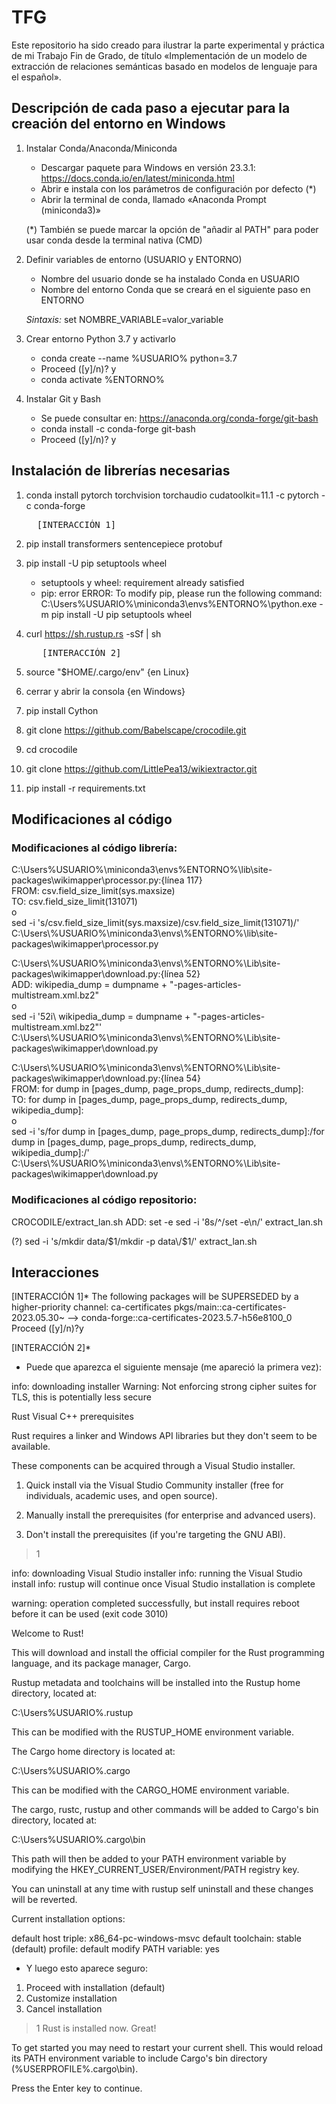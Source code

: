 # TFG
Este repositorio ha sido creado para ilustrar la parte experimental y práctica de mi Trabajo Fin de Grado, de título «Implementación de un modelo de extracción de relaciones semánticas basado en modelos de lenguaje para el español».


## Descripción de cada paso a ejecutar para la creación del entorno en Windows

1) Instalar Conda/Anaconda/Miniconda
	+ Descargar paquete para Windows en versión 23.3.1: https://docs.conda.io/en/latest/miniconda.html
	+ Abrir e instala con los parámetros de configuración por defecto (*)
	+ Abrir la terminal de conda, llamado «Anaconda Prompt (miniconda3)»

	(*) También se puede marcar la opción de "añadir al PATH" para poder usar conda desde la terminal nativa (CMD)
2) Definir variables de entorno (USUARIO y ENTORNO)
   	+ Nombre del usuario donde se ha instalado Conda en USUARIO
   	+ Nombre del entorno Conda que se creará en el siguiente paso en ENTORNO
   	
   	*Sintaxis:* set NOMBRE_VARIABLE=valor_variable
4) Crear entorno Python 3.7 y activarlo
	+ conda create --name %USUARIO% python=3.7
	+ Proceed ([y]/n)? y
	+ conda activate %ENTORNO%
5) Instalar Git y Bash
	+ Se puede consultar en: https://anaconda.org/conda-forge/git-bash
	+ conda install -c conda-forge git-bash
	+ Proceed ([y]/n)? y


## Instalación de librerías necesarias

1) conda install pytorch torchvision torchaudio cudatoolkit=11.1 -c pytorch -c conda-forge
   <pre>
	 [INTERACCIÓN 1]  
   </pre>

3) pip install transformers sentencepiece protobuf

4) pip install -U pip setuptools wheel
	+ setuptools y wheel: requirement already satisfied
	+ pip: error
	  ERROR: To modify pip, please run the following command:
	  C:\Users\%USUARIO%\miniconda3\envs\%ENTORNO%\python.exe -m pip install -U pip setuptools wheel

5) curl https://sh.rustup.rs -sSf | sh
   <pre>
	  [INTERACCIÓN 2] 
   </pre>

6) source "$HOME/.cargo/env" {en Linux}
5) cerrar y abrir la consola {en Windows}

6) pip install Cython

7) git clone https://github.com/Babelscape/crocodile.git

8) cd crocodile

9) git clone https://github.com/LittlePea13/wikiextractor.git
   
10) pip install -r requirements.txt


## Modificaciones al código

### Modificaciones al código librería:
C:\Users\%USUARIO%\miniconda3\envs\%ENTORNO%\lib\site-packages\wikimapper\processor.py:{línea 117}\
FROM: csv.field_size_limit(sys.maxsize)\
TO:   csv.field_size_limit(131071)\
o\
sed -i 's/csv.field_size_limit(sys.maxsize)/csv.field_size_limit(131071)/' C:\Users\\%USUARIO%\miniconda3\envs\\%ENTORNO%\lib\site-packages\wikimapper\processor.py

C:\Users\\%USUARIO%\miniconda3\envs\\%ENTORNO%\Lib\site-packages\wikimapper\download.py:{línea 52}\
ADD:     wikipedia_dump = dumpname + "-pages-articles-multistream.xml.bz2"\
o\
sed -i '52i\    wikipedia_dump = dumpname + "-pages-articles-multistream.xml.bz2"' C:\Users\\%USUARIO%\miniconda3\envs\\%ENTORNO%\Lib\site-packages\wikimapper\download.py

C:\Users\\%USUARIO%\miniconda3\envs\\%ENTORNO%\Lib\site-packages\wikimapper\download.py:{línea 54}\
FROM:    for dump in [pages_dump, page_props_dump, redirects_dump]:\
  TO:    for dump in [pages_dump, page_props_dump, redirects_dump, wikipedia_dump]:\
o\
sed -i 's/for dump in \[pages_dump, page_props_dump, redirects_dump\]:/for dump in \[pages_dump, page_props_dump, redirects_dump, wikipedia_dump\]:/' C:\Users\\%USUARIO%\miniconda3\envs\\%ENTORNO%\Lib\site-packages\wikimapper\download.py

### Modificaciones al código repositorio:

CROCODILE/extract_lan.sh
ADD:	set -e
sed -i '8s/^/set -e\n/' extract_lan.sh

(?)
sed -i 's/mkdir data\/$1/mkdir -p data\/$1/' extract_lan.sh

## Interacciones

[INTERACCIÓN 1]*
The following packages will be SUPERSEDED by a higher-priority channel:
  ca-certificates    pkgs/main::ca-certificates-2023.05.30~ --> conda-forge::ca-certificates-2023.5.7-h56e8100_0
Proceed ([y]/n)?y


[INTERACCIÓN 2]*
- Puede que aparezca el siguiente mensaje (me apareció la primera vez):

info: downloading installer
Warning: Not enforcing strong cipher suites for TLS, this is potentially less secure

Rust Visual C++ prerequisites

Rust requires a linker and Windows API libraries but they don't seem to be
available.

These components can be acquired through a Visual Studio installer.

1) Quick install via the Visual Studio Community installer
   (free for individuals, academic uses, and open source).

2) Manually install the prerequisites
   (for enterprise and advanced users).

3) Don't install the prerequisites
   (if you're targeting the GNU ABI).

>1

info: downloading Visual Studio installer
info: running the Visual Studio install
info: rustup will continue once Visual Studio installation is complete

warning: operation completed successfully, but install requires reboot before it can be used (exit code 3010)

Welcome to Rust!

This will download and install the official compiler for the Rust
programming language, and its package manager, Cargo.

Rustup metadata and toolchains will be installed into the Rustup
home directory, located at:

  C:\Users\%USUARIO%\.rustup

This can be modified with the RUSTUP_HOME environment variable.

The Cargo home directory is located at:

  C:\Users\%USUARIO%\.cargo

This can be modified with the CARGO_HOME environment variable.

The cargo, rustc, rustup and other commands will be added to
Cargo's bin directory, located at:

  C:\Users\%USUARIO%\.cargo\bin

This path will then be added to your PATH environment variable by
modifying the HKEY_CURRENT_USER/Environment/PATH registry key.

You can uninstall at any time with rustup self uninstall and
these changes will be reverted.

Current installation options:


   default host triple: x86_64-pc-windows-msvc
     default toolchain: stable (default)
               profile: default
  modify PATH variable: yes


- Y luego esto aparece seguro:

1) Proceed with installation (default)
2) Customize installation
3) Cancel installation
>1
Rust is installed now. Great!

To get started you may need to restart your current shell.
This would reload its PATH environment variable to include
Cargo's bin directory (%USERPROFILE%\.cargo\bin).

Press the Enter key to continue.
